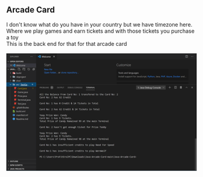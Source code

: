 <!DOCTYPE html>
<html>
<head>
</head>
<body>

<h2>Arcade Card</h2>

<div>
I don't know what do you have in your country but we have timezone here.<br>
Where we play games and earn tickets and with those tickets you purchase a toy<br>
This is the back end for that for that arcade card<br>
<br>
</div>
<img src="shot/1.png" alt="Screenshot">
</body>
</html>
